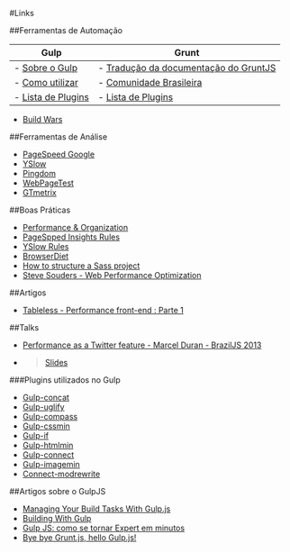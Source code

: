 #Links

##Ferramentas de Automação 

Gulp  | Grunt
------------- | -------------
- [Sobre o Gulp](http://gulpjs.com/)  | - [Tradução da documentação do GruntJS](https://github.com/gruntbrasil/grunt-docs)
- [Como utilizar](https://github.com/gulpjs/gulp/blob/master/docs/getting-started.md)  | - [Comunidade Brasileira](https://github.com/gruntbrasil)
- [Lista de Plugins](http://gratimax.github.io/search-gulp-plugins/)  | - [Lista de Plugins](http://gruntjs.com/plugins)

- [Build Wars](http://markdalgleish.github.io/presentation-build-wars-gulp-vs-grunt/#1)

##Ferramentas de Análise
- [PageSpeed Google](https://developers.google.com/speed/pagespeed/)
- [YSlow](https://developer.yahoo.com/yslow/)
- [Pingdom](http://tools.pingdom.com/fpt/)
- [WebPageTest](http://www.webpagetest.org/)
- [GTmetrix](http://gtmetrix.com/)

##Boas Práticas

- [Performance & Organization](http://learn.shayhowe.com/advanced-html-css/performance-organization/)
- [PageSpped Insights Rules](https://developers.google.com/speed/docs/insights/rules)
- [YSlow Rules](https://developer.yahoo.com/performance/rules.html)
- [BrowserDiet](http://browserdiet.com/pt/)
- [How to structure a Sass project](http://thesassway.com/beginner/how-to-structure-a-sass-project)
- [Steve Souders - Web Performance Optimization](http://www.stevesouders.com/blog/2010/05/07/wpo-web-performance-optimization/)


##Artigos
- [Tableless - Performance front-end : Parte 1](http://tableless.com.br/performance-frontend-parte1/)


##Talks
- [Performance as a Twitter feature - Marcel Duran - BrazilJS 2013](https://www.youtube.com/watch?v=RFFEAK1njpo&list=PLg2lQYZDBwOSyKzM1_nH-jrBGnwjG6JDt)
- > [Slides](http://www.slideshare.net/slideshow/embed_code/25502561#)

###Plugins utilizados no Gulp
- [Gulp-concat](https://www.npmjs.org/package/gulp-concat)
- [Gulp-uglify](https://www.npmjs.org/package/gulp-uglify)
- [Gulp-compass](https://www.npmjs.org/package/gulp-compass)
- [Gulp-cssmin](https://www.npmjs.org/package/gulp-cssmin)
- [Gulp-if](https://www.npmjs.org/package/gulp-if)
- [Gulp-htmlmin](https://github.com/jonschlinkert/gulp-htmlmin)
- [Gulp-connect](https://www.npmjs.org/package/gulp-connect)
- [Gulp-imagemin](https://www.npmjs.org/package/gulp-imagemin)
- [Connect-modrewrite](https://www.npmjs.org/package/connect-modrewrite)


##Artigos sobre o GulpJS

- [Managing Your Build Tasks With Gulp.js](http://code.tutsplus.com/tutorials/managing-your-build-tasks-with-gulpjs--net-36910)
- [Building With Gulp](http://www.smashingmagazine.com/2014/06/11/building-with-gulp/)
- [Gulp JS: como se tornar Expert em minutos](http://morethings.io/javascript/gulpjs-como-se-tornar-expert-em-minutos/)
- [Bye bye Grunt.js, hello Gulp.js!](http://blog.caelum.com.br/bye-bye-grunt-js-hello-gulp-js/)